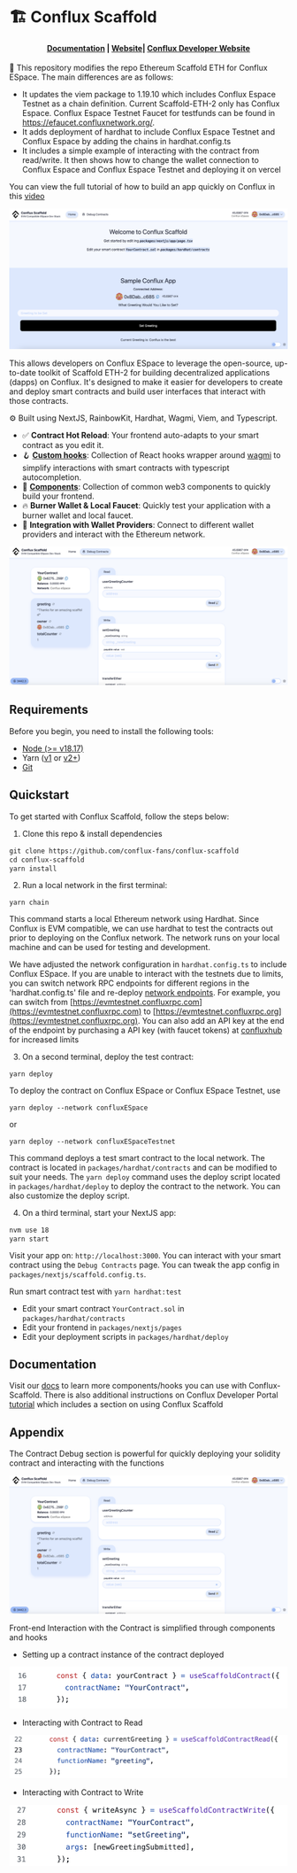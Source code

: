 # 🏗 Conflux Scaffold

<h4 align="center">
  <a href="https://docs.scaffoldeth.io">Documentation</a> |
  <a href="https://scaffoldeth.io">Website</a>|
  <a href="https://doc.confluxnetwork.org/docs/overview">Conflux Developer Website</a>
</h4>

🧪 This repository modifies the repo Ethereum Scaffold ETH for Conflux ESpace. The main differences are as follows:

- It updates the viem package to 1.19.10 which includes Conflux Espace Testnet as a chain definition. Current Scaffold-ETH-2 only has Conflux Espace. Conflux Espace Testnet Faucet for testfunds can be found in https://efaucet.confluxnetwork.org/.
- It adds deployment of hardhat to include Conflux Espace Testnet and Conflux Espace by adding the chains in hardhat.config.ts 
- It includes a simple example of interacting with the contract from read/write. It then shows how to change the wallet connection to Conflux Espace and Conflux Espace Testnet and deploying it on vercel

You can view the full tutorial of how to build an app quickly on Conflux in this [video](https://youtu.be/33S0IjGGsQg)

![Frontend](./img/FrontEnd.png)

This allows developers on Conflux ESpace to leverage the open-source, up-to-date toolkit of Scaffold ETH-2 for building decentralized applications (dapps) on Conflux. It's designed to make it easier for developers to create and deploy smart contracts and build user interfaces that interact with those contracts.

⚙️ Built using NextJS, RainbowKit, Hardhat, Wagmi, Viem, and Typescript.

- ✅ **Contract Hot Reload**: Your frontend auto-adapts to your smart contract as you edit it.
- 🪝 **[Custom hooks](https://docs.scaffoldeth.io/hooks/)**: Collection of React hooks wrapper around [wagmi](https://wagmi.sh/) to simplify interactions with smart contracts with typescript autocompletion.
- 🧱 [**Components**](https://docs.scaffoldeth.io/components/): Collection of common web3 components to quickly build your frontend.
- 🔥 **Burner Wallet & Local Faucet**: Quickly test your application with a burner wallet and local faucet.
- 🔐 **Integration with Wallet Providers**: Connect to different wallet providers and interact with the Ethereum network.

![Debug Contracts tab](./img/ContractInteraction.png)

## Requirements

Before you begin, you need to install the following tools:

- [Node (>= v18.17)](https://nodejs.org/en/download/)
- Yarn ([v1](https://classic.yarnpkg.com/en/docs/install/) or [v2+](https://yarnpkg.com/getting-started/install))
- [Git](https://git-scm.com/downloads)

## Quickstart

To get started with Conflux Scaffold, follow the steps below:

1. Clone this repo & install dependencies

```
git clone https://github.com/conflux-fans/conflux-scaffold
cd conflux-scaffold
yarn install
```

2. Run a local network in the first terminal:

```
yarn chain
```

This command starts a local Ethereum network using Hardhat. Since Conflux is EVM compatible, we can use hardhat to test the contracts out prior to deploying on the Conflux network. The network runs on your local machine and can be used for testing and development. 

We have adjusted the network configuration in `hardhat.config.ts` to include Conflux ESpace. If you are unable to interact with the testnets due to limits, you can switch network RPC endpoints for different regions in the 'hardhat.config.ts' file and re-deploy [network endpoints](https://doc.confluxnetwork.org/docs/espace/network-endpoints). For example, you can switch from [https://evmtestnet.confluxrpc.com](https://evmtestnet.confluxrpc.com) to [https://evmtestnet.confluxrpc.org](https://evmtestnet.confluxrpc.org). You can also add an API key at the end of the endpoint by purchasing a API key (with faucet tokens) at [confluxhub](https://test.confluxhub.io/payment/consumer/app/subscription/0x4805C5B2741088B8458ed781083eA8940186E477) for increased limits

3. On a second terminal, deploy the test contract:

```
yarn deploy
```

To deploy the contract on Conflux ESpace or Conflux ESpace Testnet, use 

```
yarn deploy --network confluxESpace 
```

or 

```
yarn deploy --network confluxESpaceTestnet
```

This command deploys a test smart contract to the local network. The contract is located in `packages/hardhat/contracts` and can be modified to suit your needs. The `yarn deploy` command uses the deploy script located in `packages/hardhat/deploy` to deploy the contract to the network. You can also customize the deploy script.

4. On a third terminal, start your NextJS app:

```
nvm use 18
yarn start
```

Visit your app on: `http://localhost:3000`. You can interact with your smart contract using the `Debug Contracts` page. You can tweak the app config in `packages/nextjs/scaffold.config.ts`.

Run smart contract test with `yarn hardhat:test`

- Edit your smart contract `YourContract.sol` in `packages/hardhat/contracts`
- Edit your frontend in `packages/nextjs/pages`
- Edit your deployment scripts in `packages/hardhat/deploy`

## Documentation

Visit our [docs](https://docs.scaffoldeth.io) to learn more components/hooks you can use with Conflux-Scaffold. There is also additional instructions on Conflux Developer Portal [tutorial](https://doc.confluxnetwork.org/docs/overview) which includes a section on using Conflux Scaffold

## Appendix

The Contract Debug section is powerful for quickly deploying your solidity contract and interacting with the functions

![ContractInteraction](./img/ContractInteraction.png)

Front-end Interaction with the Contract is simplified through components and hooks

- Setting up a contract instance of the contract deployed

![ContractInstance](./img/ContractInstance.png)

- Interacting with Contract to Read

![ContractRead](./img/ContractRead.png)

- Interacting with Contract to Write

![ContractWrite](./img/ContractWrite.png)
